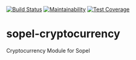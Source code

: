 [![Build Status](https://travis-ci.org/RustyBower/sopel-cryptocurrency.svg?branch=master)](https://travis-ci.org/RustyBower/sopel-cryptocurrency)
[![Maintainability](https://api.codeclimate.com/v1/badges/a99a88d28ad37a79dbf6/maintainability)](https://codeclimate.com/github/codeclimate/codeclimate/maintainability)
[![Test Coverage](https://api.codeclimate.com/v1/badges/a99a88d28ad37a79dbf6/test_coverage)](https://codeclimate.com/github/codeclimate/codeclimate/test_coverage)

# sopel-cryptocurrency
Cryptocurrency Module for Sopel
